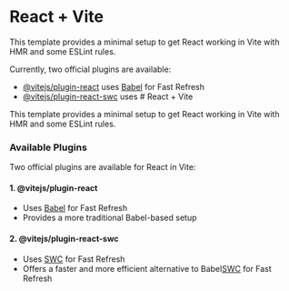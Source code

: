 # React + Vite

This template provides a minimal setup to get React working in Vite with HMR and some ESLint rules.

Currently, two official plugins are available:

- [@vitejs/plugin-react](https://github.com/vitejs/vite-plugin-react/blob/main/packages/plugin-react/README.md) uses [Babel](https://babeljs.io/) for Fast Refresh
- [@vitejs/plugin-react-swc](https://github.com/vitejs/vite-plugin-react-swc) uses # React + Vite

This template provides a minimal setup to get React working in Vite with HMR and some ESLint rules.

### Available Plugins

Two official plugins are available for React in Vite:

#### 1. @vitejs/plugin-react

* Uses [Babel](https://babeljs.io/) for Fast Refresh
* Provides a more traditional Babel-based setup

#### 2. @vitejs/plugin-react-swc

* Uses [SWC](https://swc.rs/) for Fast Refresh
* Offers a faster and more efficient alternative to Babel[SWC](https://swc.rs/) for Fast Refresh
